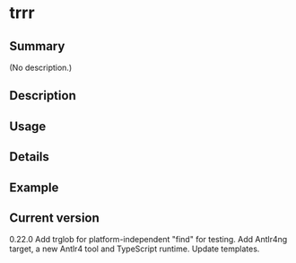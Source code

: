 # trrr

## Summary

(No description.)

## Description

## Usage

## Details

## Example

## Current version

0.22.0 Add trglob for platform-independent "find" for testing. Add Antlr4ng target, a new Antlr4 tool and TypeScript runtime. Update templates.

